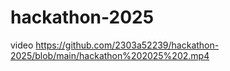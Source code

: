 # hackathon-2025
 video https://github.com/2303a52239/hackathon-2025/blob/main/hackathon%202025%202.mp4
